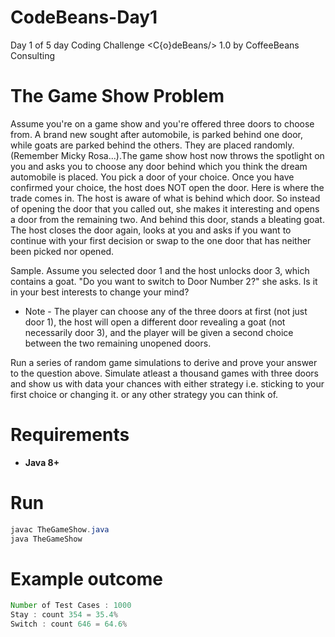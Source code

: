 # CodeBeans-Day1
Day 1 of 5 day Coding Challenge <C{o}deBeans/> 1.0 by CoffeeBeans Consulting

# The Game Show Problem
Assume you're on a game show and you're offered three doors to choose from. A brand new sought after automobile, is parked behind one door, while goats are parked behind the others. They are placed randomly. (Remember Micky Rosa...).The game show host now throws the spotlight on you and asks you to choose any door behind which you think the dream automobile is placed. You pick a door of your choice. Once you have confirmed your choice, the host does NOT open the door. Here is where the trade comes in. The host is aware of what is behind which door. So instead of opening the door that you called out, she makes it interesting and opens a door from the remaining two. And behind this door, stands a bleating goat. 
The host closes the door again, looks at you and asks if you want to continue with your first decision or swap to the one door that has neither been picked nor opened. 

Sample. 
Assume you selected door 1 and the host unlocks door 3, which contains a goat.
"Do you want to switch to Door Number 2?" she asks.
Is it in your best interests to change your mind?

* Note - The player can choose any of the three doors at first (not just door 1), the host will open a different door revealing a goat (not necessarily door 3), and the player will be given a second choice between the two remaining unopened doors.

Run a series of random game simulations to derive and prove your answer to the question above. Simulate atleast a thousand games with three doors and show us with data your chances with either strategy i.e. sticking to your first choice or changing it. or any other strategy you can think of. 


# Requirements
* **Java 8+**

# Run
```java
javac TheGameShow.java
java TheGameShow
```

# Example outcome
```java
Number of Test Cases : 1000
Stay : count 354 = 35.4%
Switch : count 646 = 64.6%
```
